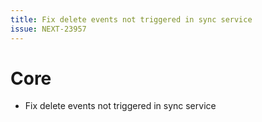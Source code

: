 ```yaml
---
title: Fix delete events not triggered in sync service
issue: NEXT-23957
---
```

# Core
* Fix delete events not triggered in sync service
